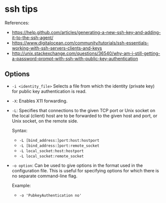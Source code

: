 # ssh tips

References:
- https://help.github.com/articles/generating-a-new-ssh-key-and-adding-it-to-the-ssh-agent/
- https://www.digitalocean.com/community/tutorials/ssh-essentials-working-with-ssh-servers-clients-and-keys
- http://unix.stackexchange.com/questions/36540/why-am-i-still-getting-a-password-prompt-with-ssh-with-public-key-authentication


## Options

- `-i <identity_file>`
        Selects a file from which the identity (private key) for public key authentication is read.

- `-X`: Enables X11 forwarding.
- `-L`: Specifies that connections to the given TCP port or Unix socket on the local (client) host
        are to be forwarded to the given host and port, or Unix socket, on the remote side.

    Syntax:

    - `-L [bind_address:]port:host:hostport`
    - `-L [bind_address:]port:remote_socket`
    - `-L local_socket:host:hostport`
    - `-L local_socket:remote_socket`

- `-o option`: Can be used to give options in the format used in the configuration file.  This is
               useful for specifying options for which there is no separate command-line flag.

    Example:
    - `-o 'PubkeyAuthentication no'`

